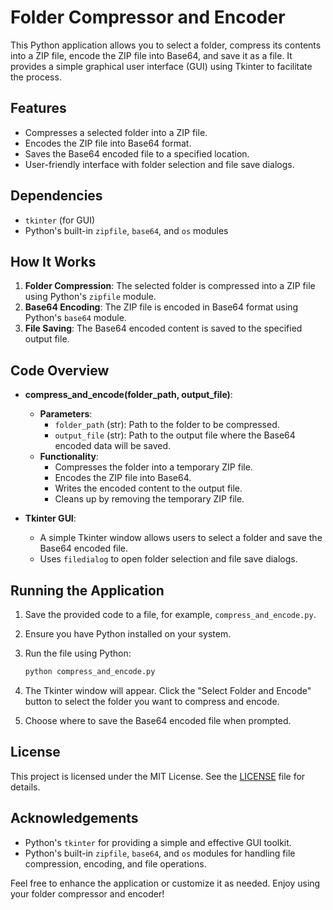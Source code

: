 # Folder Compressor and Encoder

This Python application allows you to select a folder, compress its contents into a ZIP file, encode the ZIP file into Base64, and save it as a file. It provides a simple graphical user interface (GUI) using Tkinter to facilitate the process.

## Features

- Compresses a selected folder into a ZIP file.
- Encodes the ZIP file into Base64 format.
- Saves the Base64 encoded file to a specified location.
- User-friendly interface with folder selection and file save dialogs.

## Dependencies

- `tkinter` (for GUI)
- Python's built-in `zipfile`, `base64`, and `os` modules

## How It Works

1. **Folder Compression**: The selected folder is compressed into a ZIP file using Python's `zipfile` module.
2. **Base64 Encoding**: The ZIP file is encoded in Base64 format using Python's `base64` module.
3. **File Saving**: The Base64 encoded content is saved to the specified output file.

## Code Overview

- **compress_and_encode(folder_path, output_file)**:
  - **Parameters**:
    - `folder_path` (str): Path to the folder to be compressed.
    - `output_file` (str): Path to the output file where the Base64 encoded data will be saved.
  - **Functionality**:
    - Compresses the folder into a temporary ZIP file.
    - Encodes the ZIP file into Base64.
    - Writes the encoded content to the output file.
    - Cleans up by removing the temporary ZIP file.

- **Tkinter GUI**:
  - A simple Tkinter window allows users to select a folder and save the Base64 encoded file.
  - Uses `filedialog` to open folder selection and file save dialogs.

## Running the Application

1. Save the provided code to a file, for example, `compress_and_encode.py`.
2. Ensure you have Python installed on your system.
3. Run the file using Python:

    ```sh
    python compress_and_encode.py
    ```

4. The Tkinter window will appear. Click the "Select Folder and Encode" button to select the folder you want to compress and encode.
5. Choose where to save the Base64 encoded file when prompted.

## License

This project is licensed under the MIT License. See the [LICENSE](LICENSE) file for details.

## Acknowledgements

- Python's `tkinter` for providing a simple and effective GUI toolkit.
- Python's built-in `zipfile`, `base64`, and `os` modules for handling file compression, encoding, and file operations.

Feel free to enhance the application or customize it as needed. Enjoy using your folder compressor and encoder!
